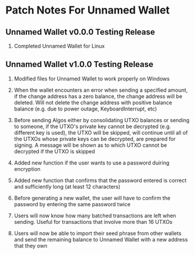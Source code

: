 # Patch Notes For Unnamed Wallet

## Unnamed Wallet v0.0.0 Testing Release

1. Completed Unnamed Wallet for Linux

## Unnamed Wallet v1.0.0 Testing Release

1. Modified files for Unnamed Wallet to work properly on Windows

2. When the wallet encounters an error when sending a specified amount, if the change address has a zero balance, the change address will be deleted. Will not delete the change address with positive balance balance (e.g. due to power outage, KeyboardInterrupt, etc)

3. Before sending Algos either by consolidating UTXO balances or sending to someone, if the UTXO's private key cannot be decrypted (e.g. different key is used), the UTXO will be skipped, will continue until all of the UTXOs whose private keys can be decrypted, are prepared for signing. A message will be shown as to which UTXO cannot be decrypted if the UTXO is skipped

4. Added new function if the user wants to use a password duiring encryption

5. Added new function that confirms that the password entered is correct and sufficiently long (at least 12 characters)

6. Before generating a new wallet, the user will have to confirm the password by entering the same password twice

7. Users will now know how many batched transactions are left when sending. Useful for transactions that involve more than 16 UTXOs

8. Users will now be able to import their seed phrase from other wallets and send the remaining balance to Unnamed Wallet with a new address that they own
